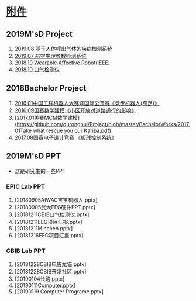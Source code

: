 # [附件](https://github.com/quronghui/Project.git)
## 2019M'sD Project

1. [2019.08 基于人体呼出气体的疾病检测系统](https://github.com/quronghui/Project/blob/master/MasterDPPT/2020.01.06ElectronicNoseSystem.pptx)
2. [2019.07 航空生理参数检测系统](https://luckywater.top/2019/07/24/PhysiologicalParameterDetection/)
3. [2018.10 Wearable Affective Robot(IEEE)](https://luckywater.top/2019/07/29/WearableAffectiveRobot)
4. [2018.10 口气检测仪](https://luckywater.top/2019/02/17/ArduinoMQ135/)

## 2018Bachelor Project 

1. [2016.01中国工程机器人大赛暨国际公开赛《竞步机器人(窄足)》](https://luckywater.top/2019/07/26/RobotControl/)
2. [2016.09国赛数学建模《小区开放对道路通行的影响》](https://github.com/quronghui/Project/blob/master/BachelorWorks/2016年数学建模介绍.md)
3. [2017.01美赛MCM数学建模](https://github.com/quronghui/Project/blob/master/BachelorWorks/2017.01Take what rescue you our Kariba.pdf)
4. [2017.08国赛电子设计竞赛 《板球控制系统》](https://luckywater.top/2019/07/26/RobotControl/)

## 2019M'sD PPT

- 这是研究生的一些PPT

### EPIC Lab PPT

1. [20180905AIWAC宝宝机器人.pptx]
2. [20180905武大EEG硬件PPT.pptx]
3. [20181211CBIB口气检测仪.pptx]
4. [20181211EEG项目汇报.pptx]
5. [20181211Minchen.pptx]
6. [20181216EEG项目汇报.pptx]

### CBIB Lab PPT

1. [20181228CBIB电影龙猫.pptx]
2. [20181228CBIB开发社区.pptx]
3. [20190104长跑.pptx]
4. [20190111Computer.pptx]
5. [20190119 Computer Programe.pptx]

